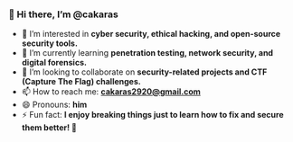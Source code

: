### 👋 Hi there, I’m @cakaras

- 👀 I’m interested in **cyber security, ethical hacking, and open-source security tools.**
- 🌱 I’m currently learning **penetration testing, network security, and digital forensics.**
- 💞️ I’m looking to collaborate on **security-related projects and CTF (Capture The Flag) challenges.**
- 📫 How to reach me: **cakaras2920@gmail.com** 
- 😄 Pronouns: **him**
- ⚡ Fun fact: **I enjoy breaking things just to learn how to fix and secure them better! 🔐**

<!-- Feel free to connect or reach out to collaborate! -->
